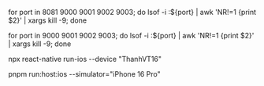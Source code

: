 for port in 8081 9000 9001 9002 9003; do lsof -i :${port} | awk 'NR!=1 {print $2}' | xargs kill -9; done

for port in 9000 9001 9002 9003; do lsof -i :${port} | awk 'NR!=1 {print $2}' | xargs kill -9; done

npx react-native run-ios --device "ThanhVT16"

pnpm run:host:ios --simulator="iPhone 16 Pro"
